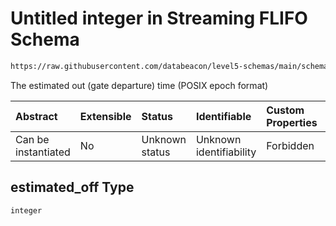 # Untitled integer in Streaming FLIFO Schema

```txt
https://raw.githubusercontent.com/databeacon/level5-schemas/main/schemas/streaming/flifo.schema.json#/properties/estimated_off
```

The estimated out (gate departure) time (POSIX epoch format)

| Abstract            | Extensible | Status         | Identifiable            | Custom Properties | Additional Properties | Access Restrictions | Defined In                                                                          |
| :------------------ | :--------- | :------------- | :---------------------- | :---------------- | :-------------------- | :------------------ | :---------------------------------------------------------------------------------- |
| Can be instantiated | No         | Unknown status | Unknown identifiability | Forbidden         | Allowed               | none                | [flifo.schema.json\*](../../out/streaming/flifo.schema.json "open original schema") |

## estimated\_off Type

`integer`
